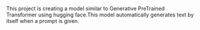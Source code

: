 This project is creating a model similar to Generative PreTrained Transformer using hugging face.This model automatically generates text by itself when a prompt is given.
